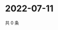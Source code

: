 # 2022-07-11

共 0 条

<!-- BEGIN WEIBO -->
<!-- 最后更新时间 Mon Jul 11 2022 11:53:48 GMT+0800 (China Standard Time) -->

<!-- END WEIBO -->
